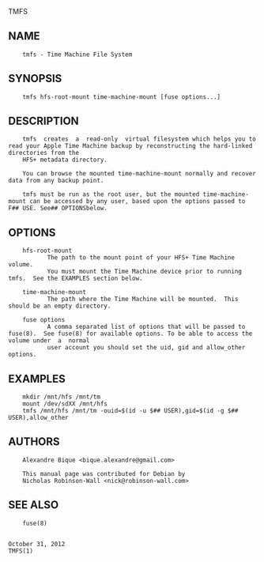   TMFS
 
## NAME
        tmfs - Time Machine File System
 
## SYNOPSIS
        tmfs hfs-root-mount time-machine-mount [fuse options...]
 
## DESCRIPTION
        tmfs  creates  a  read-only  virtual filesystem which helps you to read your Apple Time Machine backup by reconstructing the hard-linked directories from the
        HFS+ metadata directory.
 
        You can browse the mounted time-machine-mount normally and recover data from any backup point.
 
        tmfs must be run as the root user, but the mounted time-machine-mount can be accessed by any user, based upon the options passed to F## USE. See## OPTIONSbelow.
 
## OPTIONS
        hfs-root-mount
               The path to the mount point of your HFS+ Time Machine volume.
               You must mount the Time Machine device prior to running tmfs.  See the EXAMPLES section below.
 
        time-machine-mount
               The path where the Time Machine will be mounted.  This should be an empty directory.
 
        fuse options
               A comma separated list of options that will be passed to fuse(8).  See fuse(8) for available options. To be able to access the volume under  a  normal
               user account you should set the uid, gid and allow_other options.
 
## EXAMPLES
        mkdir /mnt/hfs /mnt/tm
        mount /dev/sdXX /mnt/hfs
        tmfs /mnt/hfs /mnt/tm -ouid=$(id -u $## USER),gid=$(id -g $## USER),allow_other
 
## AUTHORS
        Alexandre Bique <bique.alexandre@gmail.com>
 
        This manual page was contributed for Debian by
        Nicholas Robinson-Wall <nick@robinson-wall.com>
 
## SEE ALSO
        fuse(8)
 
                                                                           October 31, 2012                                                                   TMFS(1)
